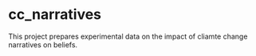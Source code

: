 # cc_narratives
This project prepares experimental data on the impact of cliamte change narratives on beliefs. 
